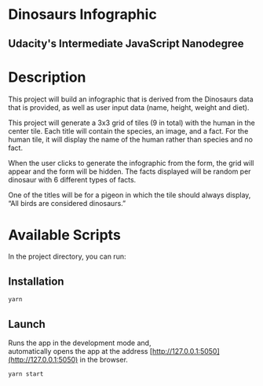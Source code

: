 # Dinosaurs Infographic

## Udacity's Intermediate JavaScript Nanodegree

# Description

This project will build an infographic that is derived from the Dinosaurs data that is provided, as well as user input data (name, height, weight and diet).

This project will generate a 3x3 grid of tiles (9 in total) with the human in the center tile. Each title will contain the species, an image, and a fact. For the human tile, it will display the name of the human rather than species and no fact.

When the user clicks to generate the infographic from the form, the grid will appear and the form will be hidden. The facts displayed will be random per dinosaur with 6 different types of facts.

One of the titles will be for a pigeon in which the tile should always display, “All birds are considered dinosaurs.”

# Available Scripts

In the project directory, you can run:

## Installation

```cmd
yarn
```

## Launch

Runs the app in the development mode and, <br>
automatically opens the app at the address [http://127.0.0.1:5050](http://127.0.0.1:5050) in the browser.

```cmd
yarn start
```
